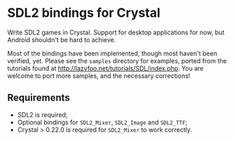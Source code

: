 # SDL2 bindings for Crystal

Write SDL2 games in Crystal. Support for desktop applications for now, but
Android shouldn't be hard to achieve.

Most of the bindings have been implemented, though most haven't been verified,
yet. Please see the `samples` directory for examples, ported from the tutorials
found at <http://lazyfoo.net/tutorials/SDL/index.php>. You are welcome to port
more samples, and the necessary corrections!

## Requirements

- SDL2 is required;
- Optional bindings for `SDL2_Mixer`, `SDL2_Image` and `SDL2_TTF`;
- Crystal > 0.22.0 is required for `SDL2_Mixer` to work correctly.
